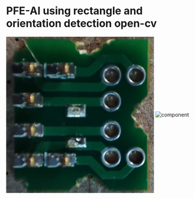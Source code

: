# PFE-AI using rectangle and orientation detection open-cv 
<img width="400px" align="center" src="https://raw.githubusercontent.com/RAYEN311/PFE-AI/main/component.jpg" alt="component" />
<img width="400px" align="center" src="https://raw.githubusercontent.com/RAYEN311/PFE-AI/main/detection.jpg" alt="component" />

